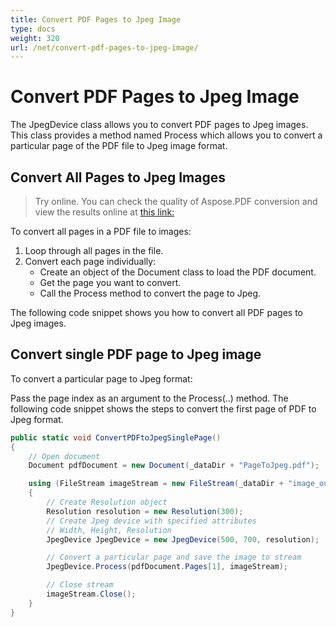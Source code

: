 ```yaml
---
title: Convert PDF Pages to Jpeg Image
type: docs
weight: 320
url: /net/convert-pdf-pages-to-jpeg-image/
---
```

# Convert PDF Pages to Jpeg Image
The JpegDevice class allows you to convert PDF pages to Jpeg images. This class provides a method named Process which allows you to convert a particular page of the PDF file to Jpeg image format.

## Convert All Pages to Jpeg Images
> Try online. You can check the quality of Aspose.PDF conversion and view the results online at [this link:](https://products.aspose.app/pdf/conversion/pdf-to-jpg)

To convert all pages in a PDF file to images:

1. Loop through all pages in the file.
1. Convert each page individually:
    - Create an object of the Document class to load the PDF document.
    - Get the page you want to convert.
    - Call the Process method to convert the page to Jpeg.

The following code snippet shows you how to convert all PDF pages to Jpeg images.

## Convert single PDF page to Jpeg image
To convert a particular page to Jpeg format:

Pass the page index as an argument to the Process(..) method.
The following code snippet shows the steps to convert the first page of PDF to Jpeg format.

```csharp
public static void ConvertPDFtoJpegSinglePage()
{
    // Open document
    Document pdfDocument = new Document(_dataDir + "PageToJpeg.pdf");

    using (FileStream imageStream = new FileStream(_dataDir + "image_out.Jpeg", FileMode.Create))
    {
        // Create Resolution object
        Resolution resolution = new Resolution(300);
        // Create Jpeg device with specified attributes
        // Width, Height, Resolution
        JpegDevice JpegDevice = new JpegDevice(500, 700, resolution);

        // Convert a particular page and save the image to stream
        JpegDevice.Process(pdfDocument.Pages[1], imageStream);

        // Close stream
        imageStream.Close();
    }
}
```